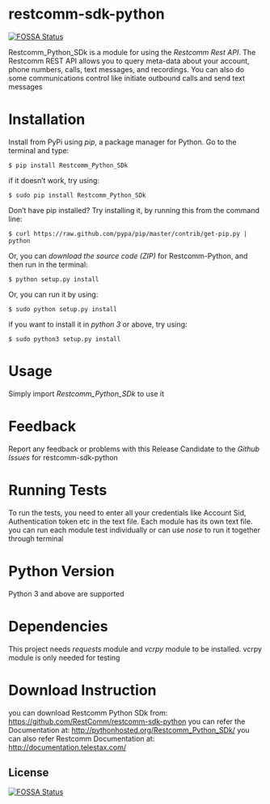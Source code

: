 # restcomm-sdk-python
[![FOSSA Status](https://app.fossa.io/api/projects/git%2Bhttps%3A%2F%2Fgithub.com%2FRestComm%2Frestcomm-sdk-python.svg?type=shield)](https://app.fossa.io/projects/git%2Bhttps%3A%2F%2Fgithub.com%2FRestComm%2Frestcomm-sdk-python?ref=badge_shield)


Restcomm_Python_SDk is a module for using the *Restcomm Rest API*. The Restcomm REST API allows you to query meta-data about your account, phone numbers, calls, text messages, and recordings. You can also do some communications control like initiate outbound calls and send text messages

# Installation

Install from PyPi using *pip*, a package manager for Python. Go to the terminal and type:

`$ pip install Restcomm_Python_SDk`

if it doesn’t work, try using:

`$ sudo pip install Restcomm_Python_SDk`

Don’t have pip installed? Try installing it, by running this from the command line:

`$ curl https://raw.github.com/pypa/pip/master/contrib/get-pip.py | python`

Or, you can *download the source code (ZIP)* for Restcomm-Python, and then run in the terminal:

`$ python setup.py install`

Or, you can run it by using:

`$ sudo python setup.py install`

if you want to install it in *python 3* or above, try using:

`$ sudo python3 setup.py install`

# Usage

Simply import *Restcomm_Python_SDk* to use it

# Feedback

Report any feedback or problems with this Release Candidate to the *_Github Issues_* for restcomm-sdk-python

# Running Tests

To run the tests, you need to enter all your credentials like Account Sid, Authentication token etc in the text file. Each module has its own text file. you can run each module test individually or can use *nose* to run it together through terminal

# Python Version

Python 3 and above are supported

# Dependencies

This project needs *requests* module and *vcrpy* module to be installed. vcrpy module is only needed for testing

# Download Instruction

you can download Restcomm Python SDk from: https://github.com/RestComm/restcomm-sdk-python
you can refer the Documentation at: http://pythonhosted.org/Restcomm_Python_SDk/
you can also refer Restcomm Documentation at: http://documentation.telestax.com/




## License
[![FOSSA Status](https://app.fossa.io/api/projects/git%2Bhttps%3A%2F%2Fgithub.com%2FRestComm%2Frestcomm-sdk-python.svg?type=large)](https://app.fossa.io/projects/git%2Bhttps%3A%2F%2Fgithub.com%2FRestComm%2Frestcomm-sdk-python?ref=badge_large)